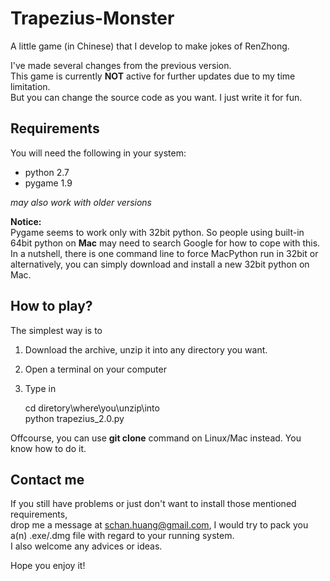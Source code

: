 Trapezius-Monster
=================


  
A little game (in Chinese) that I develop to make jokes of RenZhong. 

I've made several changes from the previous version.  
This game is currently **NOT** active for further updates due to my time limitation.  
But you can change the source code as you want. I just write it for fun.  

Requirements
-----------------------
You will need the following in your system:
* python 2.7
* pygame 1.9  

*may also work with older versions*

**Notice:**  
Pygame seems to work only with 32bit python.
So people using built-in 64bit python on **Mac** may need to search Google for how to cope with this. 
In a nutshell, there is one command line to force MacPython run in 32bit or alternatively, you can simply download and install a new 32bit python on Mac.  

How to play?
-----------------------
The simplest way is to  
1.  Download the archive, unzip it into any directory you want.  
2.  Open a terminal on your computer  
3.  Type in

    cd diretory\where\you\unzip\into    
    python trapezius_2.0.py

Offcourse, you can use **git clone** command on Linux/Mac instead.
You know how to do it.

Contact me
-------------------
If you still have problems or just don't want to install those mentioned requirements,  
drop me a message at schan.huang@gmail.com, I would try to pack you a(n) .exe/.dmg file with regard to your running system.  
I also welcome any advices or ideas.  

Hope you enjoy it!

